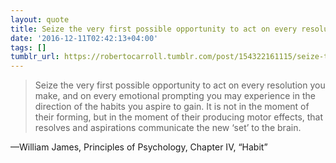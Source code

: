 ```yaml
---
layout: quote
title: Seize the very first possible opportunity to act on every resolution you make
date: '2016-12-11T02:42:13+04:00'
tags: []
tumblr_url: https://robertocarroll.tumblr.com/post/154322161115/seize-the-very-first-possible-opportunity-to-act
---
```

<blockquote>Seize the very first possible opportunity to act on every resolution you make, and on every emotional prompting you may experience in the direction of the habits you aspire to gain. It is not in the moment of their forming, but in the moment of their producing motor effects, that resolves and aspirations communicate the new ‘set’ to the brain.</blockquote>&#8212;William James, Principles of Psychology, Chapter IV, “Habit”
